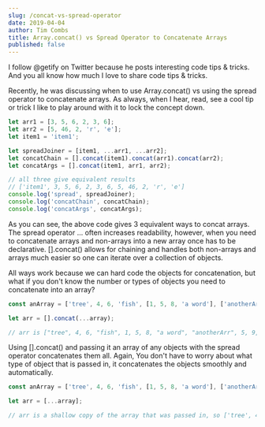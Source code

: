 ```yaml
---
slug: /concat-vs-spread-operator
date: 2019-04-04
author: Tim Combs
title: Array.concat() vs Spread Operator to Concatenate Arrays
published: false
---
```


I follow @getify on Twitter because he posts interesting code tips & tricks. And you all know how much I love to share code tips & tricks.

Recently, he was discussing when to use Array.concat() vs using the spread operator to concatenate arrays. As always, when I hear, read, see a cool tip or trick I like to play around with it to lock the concept down.

```javascript
let arr1 = [3, 5, 6, 2, 3, 6];
let arr2 = [5, 46, 2, 'r', 'e'];
let item1 = 'item1';

let spreadJoiner = [item1, ...arr1, ...arr2];
let concatChain = [].concat(item1).concat(arr1).concat(arr2);
let concatArgs = [].concat(item1, arr1, arr2);

// all three give equivalent results
// ['item1', 3, 5, 6, 2, 3, 6, 5, 46, 2, 'r', 'e']
console.log('spread', spreadJoiner);
console.log('concatChain', concatChain);
console.log('concatArgs', concatArgs);
```

As you can see, the above code gives 3 equivalent ways to concat arrays. The spread operator ... often increases readability, however, when you need to concatenate arrays and non-arrays into a new array once has to be declarative. [].concat() allows for chaining and handles both non-arrays and arrays much easier so one can iterate over a collection of objects.

All ways work because we can hard code the objects for concatenation, but what if you don't know the number or types of objects you need to concatenate into an array?

```javascript
const anArray = ['tree', 4, 6, 'fish', [1, 5, 8, 'a word'], ['anotherArr', 5, 9, {tree: 'yep', fish: 'nope'}], [1, 3, 5]];

let arr = [].concat(...array);

// arr is ["tree", 4, 6, "fish", 1, 5, 8, "a word", "anotherArr", 5, 9, {'tree': 'yep', 'fish': 'nope'}, 1, 3, 5]
```

Using [].concat() and passing it an array of any objects with the spread operator concatenates them all. Again, You don't have to worry about what type of object that is passed in, it concatenates the objects smoothly and automatically.

```javascript
const anArray = ['tree', 4, 6, 'fish', [1, 5, 8, 'a word'], ['anotherArr', 5, 9, {tree: 'yep', fish: 'nope'}], [1, 3, 5]];

let arr = [...array];

// arr is a shallow copy of the array that was passed in, so ['tree', 4, 6, 'fish', [1, 5, 8, 'a word'], ['anotherArr', 5, 9, {tree: 'yep', fish: 'nope'}], [1, 3, 5]]. This is a good trick in itself if you need a copy of an array, but it doesn't concatenate the objects
```